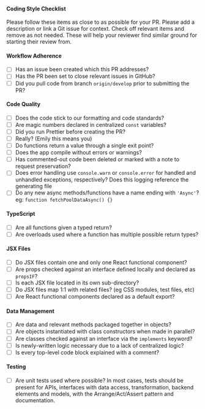 #### Coding Style Checklist

Please follow these items as close to as possible for your PR. Please add a description or link a Git issue for context. Check off relevant items and remove as not needed. These will help your reviewer find similar ground for starting their review from. 

#### Workflow Adherence
- [ ] Has an issue been created which this PR addresses?
- [ ] Has the PR been set to close relevant issues in GitHub?
- [ ] Did you pull code from branch `origin/develop` prior to submitting the PR?

#### Code Quality
- [ ] Does the code stick to our formatting and code standards?
- [ ] Are magic numbers declared in centralized `const` variables?
- [ ] Did you run Prettier before creating the PR?
- [ ] Really? (Emily this means you)
- [ ] Do functions return a value through a single exit point?
- [ ] Does the app compile without errors or warnings?
- [ ] Has commented-out code been deleted or marked with a note to request preservation?
- [ ] Does error handling use `console.warn` or `console.error` for handled and unhandled exceptions, respectively? Does this logging reference the generating file
- [ ] Do any new async methods/functions have a name ending with `'Async'`? eg: `function fetchPoolDataAsync() {}`

#### TypeScript
- [ ] Are all functions given a typed return?
- [ ] Are overloads used where a function has multiple possible return types?

#### JSX Files
- [ ] Do JSX files contain one and only one React functional component?
- [ ] Are props checked against an interface defined locally and declared as `propsIF`?
- [ ] Is each JSX file located in its own sub-directory?
- [ ] Do JSX files map 1:1 with related files? (eg CSS modules, test files, etc)
- [ ] Are React functional components declared as a default export?

#### Data Management
- [ ] Are data and relevant methods packaged together in objects?
- [ ] Are objects instantiated with class constructors when made in parallel?
- [ ] Are classes checked against an interface via the `implements` keyword?
- [ ] Is newly-written logic necessary due to a lack of centralized logic?
- [ ] Is every top-level code block explained with a comment?

#### Testing
- [ ] Are unit tests used where possible? In most cases, tests should be present for APIs, interfaces with data access, transformation, backend elements and models, with the Arrange/Act/Assert pattern and documentation.
